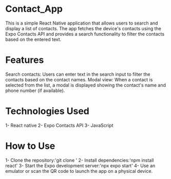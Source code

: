 # Contact_App
This is a simple React Native application that allows users to search and display a list of contacts. The app fetches the device's contacts using the Expo Contacts API and provides a search functionality to filter the contacts based on the entered text.

# Features
Search contacts: Users can enter text in the search input to filter the contacts based on the contact names.
Modal view: When a contact is selected from the list, a modal is displayed showing the contact's name and phone number (if available).

# Technologies Used
1- React native
2- Expo Contacts API
3- JavaScript

# How to Use
1- Clone the repository:'git clone <repository-url>'
2- Install dependencies:'npm install react'
3- Start the Expo development server:'npx expo start'
4- Use an emulator or scan the QR code to launch the app on a physical device.
